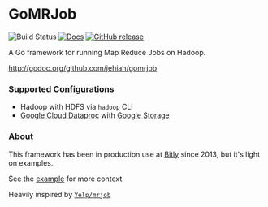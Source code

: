 # GoMRJob 

![Build Status](https://github.com/jehiah/gomrjob/actions/workflows/ci.yml/badge.svg?branch=master)
[![Docs](https://pkg.go.dev/badge/github.com/jehiah/gomrjob.svg)](http://pkg.go.dev/github.com/jehiah/gomrjob)
[![GitHub release](https://img.shields.io/github/release/jehiah/gomrjob.svg)](https://github.com/jehiah/gomrjob/releases/latest)


A Go framework for running Map Reduce Jobs on Hadoop.

http://godoc.org/github.com/jehiah/gomrjob

### Supported Configurations

* Hadoop with HDFS via `hadoop` CLI
* [Google Cloud Dataproc](https://cloud.google.com/dataproc/) with [Google Storage](https://cloud.google.com/storage/)

### About

This framework has been in production use at [Bitly](https://bitly.com/) since 2013, but it's light on examples. 

See the [example](./example) for more context.

Heavily inspired by [`Yelp/mrjob`](https://github.com/Yelp/mrjob)